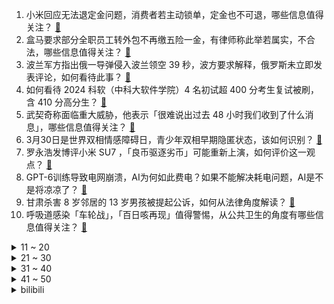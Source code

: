 1. 小米回应无法退定金问题，消费者若主动锁单，定金也不可退，哪些信息值得关注？ [:link:](https://www.zhihu.com/question/650685822)
2. 盒马要求部分全职员工转外包不再缴五险一金，有律师称此举若属实，不合法，哪些信息值得关注？ [:link:](https://www.zhihu.com/question/650735208)
3. 波兰军方指出俄一导弹侵入波兰领空 39 秒，波方要求解释，俄罗斯未立即发表评论，如何看待此事？ [:link:](https://www.zhihu.com/question/650028063)
4. 如何看待 2024 科软（中科大软件学院）4 名初试超 400 分考生复试被刷，含 410 分高分生？ [:link:](https://www.zhihu.com/question/650357745)
5. 武契奇称面临重大威胁，他表示「很难说出过去 48 小时我们收到了什么消息」，哪些信息值得关注？ [:link:](https://www.zhihu.com/question/650416697)
6. 3月30日是世界双相情感障碍日，青少年双相早期隐匿状态，该如何识别？ [:link:](https://www.zhihu.com/question/650552843)
7. 罗永浩发博评小米 SU7 ，「良币驱逐劣币」可能重新上演，如何评价这一观点？ [:link:](https://www.zhihu.com/question/650769691)
8. GPT-6训练导致电网崩溃，AI为何如此费电？如果不能解决耗电问题，AI是不是将凉凉了？ [:link:](https://www.zhihu.com/question/650498299)
9. 甘肃杀害 8 岁邻居的 13 岁男孩被提起公诉，如何从法律角度解读？ [:link:](https://www.zhihu.com/question/650778898)
10. 呼吸道感染「车轮战」，「百日咳再现」值得警惕，从公共卫生的角度有哪些信息值得关注？ [:link:](https://www.zhihu.com/question/650561646)
<details>
<summary>11 ~ 20</summary>

11. 有没有让自己很难忘的一个人或一件事？ [:link:](https://www.zhihu.com/question/614825950)
12. 春天来了，可以分享一下你们拍到的美景吗? [:link:](https://www.zhihu.com/question/451612379)
13. 带“红”字的诗句有哪些？ [:link:](https://www.zhihu.com/question/650789491)
14. 华为发布 2023 年年报，全球销售收入 7042 亿元，净利润 870 亿元，还有哪些信息值得关注？ [:link:](https://www.zhihu.com/question/650734515)
15. 如何评价《崩坏：星穹铁道》2.1 版本的新四星角色「加拉赫」？ [:link:](https://www.zhihu.com/question/650358156)
16. 为什么人要在最青春美好的年纪拼命工作，垂垂老矣的时候才拖着残破的身体「享受」？有什么办法破解吗？ [:link:](https://www.zhihu.com/question/650272715)
17. 蚂蚁集团杭州退地，周边房价直降 2 万仍无人问津，哪些信息值得关注？ [:link:](https://www.zhihu.com/question/650628876)
18. 雷军称「小米 SU7 顶配版原定价 35 万元，车企降价把我们搞蒙了，最终下调了售价」，透露哪些信息？ [:link:](https://www.zhihu.com/question/650630572)
19. 电脑增加内存会更好用么？ [:link:](https://www.zhihu.com/question/649434357)
20. 有哪些品牌型号好吃的生抽酱油，各有什么特点？ [:link:](https://www.zhihu.com/question/21393191)
</details>
<details>
<summary>21 ~ 30</summary>

21. 31岁开始存钱有意义吗？ [:link:](https://www.zhihu.com/question/648560350)
22. 猫咪为什么总是想「离家出走」？ [:link:](https://www.zhihu.com/question/646471771)
23. 如何从心理学的角度，看待孩子的「厌学情绪」？作为家长，如何正确引导？ [:link:](https://www.zhihu.com/question/650707994)
24. 旅途中的哪些场景，让你感受到了「旅行的乐趣」？ [:link:](https://www.zhihu.com/question/649312096)
25. 猫猫小时候，和长大后的颜值差异有多大？ [:link:](https://www.zhihu.com/question/646471818)
26. 饭前运动好？还是饭后运动好？ [:link:](https://www.zhihu.com/question/650740621)
27. 现阶段的AIPC实机表现如何？酷睿Ultra笔记本值得入手么? [:link:](https://www.zhihu.com/question/648337534)
28. 为什么郭靖自始至终没有武器？ [:link:](https://www.zhihu.com/question/301685207)
29. 仁川冠军赛，樊振东3：0松岛辉空，如何评价这场比赛？ [:link:](https://www.zhihu.com/question/650629204)
30. 写文章难开头怎么办? [:link:](https://www.zhihu.com/question/650148297)
</details>
<details>
<summary>31 ~ 40</summary>

31. 经常一起上下班的同事，无意间发现她跟背后嘲笑我的同事们一起在背后笑我，我还有继续跟她一起走的必要吗? [:link:](https://www.zhihu.com/question/649695298)
32. 如何评价《崩坏：星穹铁道》2.1新活动「杯中逸事」？ [:link:](https://www.zhihu.com/question/650666730)
33. 为什么windows的arm版没有被广泛使用？ [:link:](https://www.zhihu.com/question/649792756)
34. 摸鱼是「剥削」了老板还是「剥削」了认真工作的同事? [:link:](https://www.zhihu.com/question/649420905)
35. 六千预算装机是选i5-12600KF好还是5700X3D好？这个预算能配一套还不错的主机吗? [:link:](https://www.zhihu.com/question/648175551)
36. 日本 2024 财年防卫预算超 7.9 万亿日元，增加约 16.6% ，再创新高，透露了哪些信号？ [:link:](https://www.zhihu.com/question/650679540)
37. 电商以笔记形式变相发布商业广告，上海将制定规范互联网「种草」行为指引，将产生哪些影响？ [:link:](https://www.zhihu.com/question/650714057)
38. 万科 2023 年将不派发股息，系万科上市以来首次不分红，董秘称投资人在分红上存在分歧，透露哪些信息？ [:link:](https://www.zhihu.com/question/650683287)
39. 特斯拉跌超 2%，此前连涨三日，有机构下调目标价，称看不到增长希望，哪些信息值得关注？ [:link:](https://www.zhihu.com/question/650630561)
40. 中国黄金在北京、焦作两家加盟店被曝人去店空，消费者寄存的黄金也「消失」，如何看待此事？谁需对此负责？ [:link:](https://www.zhihu.com/question/650676710)
</details>
<details>
<summary>41 ~ 50</summary>

41. 小米 SU7 上市 24 小时大定达 88898 台，如何评价这一成绩？对其他车厂影响几何？ [:link:](https://www.zhihu.com/question/650788805)
42. 碧桂园公告 2023 年度业绩延迟发布，董事会会议延期，股票或将停牌，哪些信息值得关注？ [:link:](https://www.zhihu.com/question/650668790)
43. 万科去年净利润下降，高管自愿降薪，郁亮曾月薪 100 万元，降至税前 1 万元，哪些信息值得关注？ [:link:](https://www.zhihu.com/question/650696927)
44. 如何让10岁的孩子对历史感兴趣，有哪些必读书推荐？ [:link:](https://www.zhihu.com/question/650683749)
45. 奥巴马、克林顿与拜登在筹款活动中同台，特朗普团队称下一次特朗普会搞一个更大的募资活动，如何看待此事？ [:link:](https://www.zhihu.com/question/650733006)
46. 如何看待新能源车频繁发生的自燃现象？如今的新能源车，电池还安全吗？你还敢买吗，为什么？ [:link:](https://www.zhihu.com/question/646551076)
47. 如何从心理学角度，看待「孩子越来越需要家长的认同」？作为家长，如何正确沟通？ [:link:](https://www.zhihu.com/question/649386653)
48. 不提「辣」字，怎么形容某个事物很辣？ [:link:](https://www.zhihu.com/question/649692973)
49. 金价又涨了！3 月 28 日，国际金价连续第二日创下收盘历史新高，哪些信息值得关注？ [:link:](https://www.zhihu.com/question/650683904)
50. Simulink搭建的控制算法如何变成真正的控制器？ [:link:](https://www.zhihu.com/question/549016621)
</details><details>
<summary>bilibili</summary>

</details>
